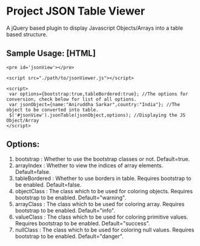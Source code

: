  # Project JSON Table Viewer
 
 A jQuery based plugin to display Javascript Objects/Arrays into a table based structure.
 
 ## Sample Usage: [HTML]
 
 ```
 <pre id='jsonView'></pre>

 <script src="./path/to/jsonViewer.js"></script>

 <script>
  var options={bootstrap:true,tableBordered:true}; //The options for conversion, check below for list of all options.
  var jsonObject={name:"Aniruddha Sarkar",country:"India"}; //The object to be converted into table.
  $('#jsonView').jsonTable(jsonObject,options); //Displaying the JS Object/Array
 </script>
 ```
 
 ## Options:
 1. bootstrap     : Whether to use the bootstrap classes or not. Default=true.
 2. arrayIndex    : Whether to view the indices of array elements. Default=false.
 3. tableBordered : Whether to use borders in table. Requires bootstrap to be enabled. Default=false.
 4. objectClass   : The class which to be used for coloring objects. Requires bootstrap to be enabled. Default="warning".
 5. arrayClass    : The class which to be used for coloring array. Requires bootstrap to be enabled. Default="info".
 6. valueClass    : The class which to be used for coloring primitive values. Requires bootstrap to be enabled. Default="success".
 7. nullClass     : The class which to be used for coloring null values. Requires bootstrap to be enabled. Default="danger".

